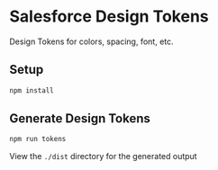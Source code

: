 # Salesforce Design Tokens

Design Tokens for colors, spacing, font, etc.

## Setup

```bash
npm install
```

## Generate Design Tokens

```bash
npm run tokens
```

View the `./dist` directory for the generated output
